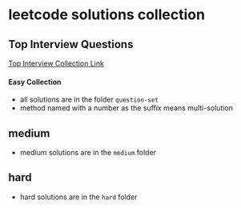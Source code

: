 # leetcode solutions collection

## Top Interview Questions

[Top Interview Collection Link](https://leetcode.com/explore/featured/card/top-interview-questions-easy/)

  #### Easy Collection
  - all solutions are in the folder `question-set`
  - method named with a number as the suffix means multi-solution

## medium
- medium solutions are in the `medium` folder

## hard
- hard solutions are in the `hard` folder
